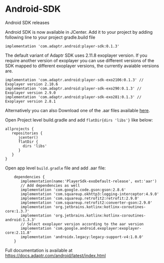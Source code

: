 # Android-SDK
Android SDK releases

Android SDK is now available in JCenter. Add it to your project by adding following line to your project gradle.build file

```implementation 'com.adaptr.android:player-sdk:0.1.3'```

The default variant of Adaptr SDK uses 2.11.8 exoplayer version. If you require another version of exoplayer you can use different versions of the SDK mapped to different exoplayer versions, the currently avaiable versions are. 
```
implementation 'com.adaptr.android:player-sdk-exo2106:0.1.3' // Exoplayer version 2.10.6
implementation 'com.adaptr.android:player-sdk-exo290:0.1.3' // Exoplayer version 2.9.0
implementation 'com.adaptr.android:player-sdk-exo281:0.1.3' // Exoplayer version 2.8.1
```


Alternatively you can also Download one of the .aar files available [here](https://github.com/Adaptr-Music/Android-SDK/releases).

Open Project level build.gradle and add `flatDir{dirs 'libs'}` like below:

```
allprojects {
   repositories {
      jcenter()
      flatDir {
        dirs 'libs'
      }
   }
}
```

Open app level `build.gradle` file and add .aar file:

```
    dependencies {
       implementation(name:'PlayerSdk-exoDefault-release', ext:'aar')
       // Add dependencies as well
       implementation 'com.google.code.gson:gson:2.8.6'
       implementation 'com.squareup.okhttp3:logging-interceptor:4.9.0'
       implementation 'com.squareup.retrofit2:retrofit:2.9.0'
       implementation 'com.squareup.retrofit2:converter-gson:2.9.0'
       implementation 'org.jetbrains.kotlinx:kotlinx-coroutines-core:1.3.7'
       implementation 'org.jetbrains.kotlinx:kotlinx-coroutines-android:1.3.3'
       // Select exoplayer version according to the aar version
       implementation 'com.google.android.exoplayer:exoplayer-core:2.11.8'
       implementation 'androidx.legacy:legacy-support-v4:1.0.0'
    }
```

Full documentation is available at https://docs.adaptr.com/android/latest/index.html
